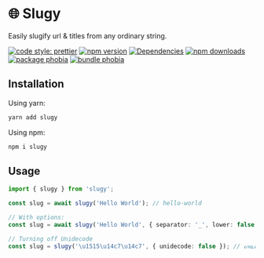 <p align="center">
  <h1>🌐 Slugy</h1>
  <span>Easily slugify url & titles from any ordinary string.</span>
</p>

[![code style: prettier](https://img.shields.io/badge/code_style-prettier-192A34.svg?style=flat-square)](https://github.com/prettier/prettier)
[![npm version][npm-version-src]][npm-version-href]
[![Dependencies][david-dm-src]][david-dm-href]
[![npm downloads][npm-downloads-src]][npm-downloads-href]
[![package phobia][package-phobia-src]][package-phobia-href]
[![bundle phobia][bundle-phobia-src]][bundle-phobia-href]

## Installation

Using yarn:

```bash
yarn add slugy
```

Using npm:

```bash
npm i slugy
```

## Usage

```ts
import { slugy } from 'slugy';

const slug = await slugy('Hello World'); // hello-world

// With options:
const slug = await slugy('Hello World', { separator: '_', lower: false }); // Hello_World

// Turning off Unidecode
const slug = slugy('\u1515\u14c7\u14c7', { unidecode: false }); // ᔕᓇᓇ
```

<!-- Refs -->

[standard-js-src]: https://flat.badgen.net/badge/code%20style/standard/green
[standard-js-href]: https://standardjs.com
[npm-version-src]: https://flat.badgen.net/npm/v/slugy/latest
[npm-version-href]: https://npmjs.com/package/slugy
[npm-downloads-src]: https://flat.badgen.net/npm/dt/slugy
[npm-downloads-href]: https://npmjs.com/package/slugy
[package-phobia-src]: https://flat.badgen.net/packagephobia/install/slugy
[package-phobia-href]: https://packagephobia.now.sh/result?p=slugy
[bundle-phobia-src]: https://flat.badgen.net/bundlephobia/minzip/slugy
[bundle-phobia-href]: https://bundlephobia.com/result?p=slugy
[david-dm-src]: https://david-dm.org/gomah/slugy/status.svg?style=flat-square
[david-dm-href]: https://david-dm.org/gomah/slugy
